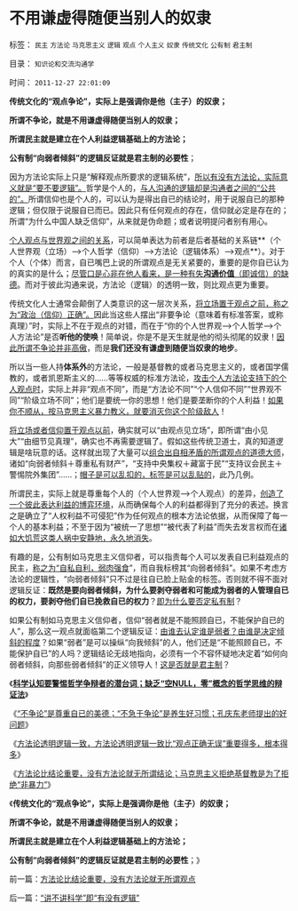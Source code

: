 # 不用谦虚得随便当别人的奴隶

标签： `民主` `方法论` `马克思主义` `逻辑` `观点` `个人主义` `奴隶` `传统文化` `公有制` `君主制` 

目录： `知识论和交流沟通学`

时间： `2011-12-27 22:01:09`

**传统文化的“观点争论”，实际上是强调你是他（主子）的奴隶；**

**所谓不争论，就是不用谦虚得随便当别人的奴隶；**

**所谓民主就是建立在个人利益逻辑基础上的方法论；**

**公有制“向弱者倾斜”的逻辑反证就是君主制的必要性**；

因为方法论实际上只是“解释观点所要求的逻辑系统”，[所以有没有方法论，实际意义就是“要不要逻辑”。](../../../2011/12/26/经济学不应该成为算命神学；经济学研究的学品.md)哲学是个人的，[与人沟通的逻辑却是沟通者之间的“公共的”。](../../../2011/3/5/（利益沟通学＝敌我识别学）HOWTO.md)所谓信仰也是个人的，可以认为是得出自已的结论时，用于说服自已的那种逻辑；但仅限于说服自已而已。因此只有任何观点的存在，信仰就必定是存在的；所谓“为什么中国人缺乏信仰”，从来就是伪命题；或者说明提问者别有用心。

[个人观点与世界观之间的关系](../../../2011/3/2/个体意识主权不是信仰：你的意识，不是别人的意识.md)，可以简单表达为前者是后者基础的关系链**（个人世界观（立场）——>个人哲学（信仰）——>方法论（逻辑体系）——>观点**）。对于个人（个体）而言，自已嘴巴上说的所谓观点是无关紧要的，重要的是你自已认为的真实的是什么；[尽管口是心非在他人看来，是一种有失**沟通价值**（即诚信）的缺德](../../../2010/5/4/中国不缺信仰，中国缺乏名词解释.md)。而对于彼此沟通来说，方法论（逻辑）的透明一致，则比观点更为重要。

传统文化人士通常会颠倒了人类意识的这一层次关系，[将立场置于观点之前，称之为“政治（信仰）正确”。](../../../2011/2/17/传统等级社会知识分子劣根性.md)因此当这些人摆出“非要争论（意味着有标准答案，或称真理）”时，实际上不在于观点的对错，而在于“你的个人世界观——>个人哲学——>个人方法论”是否**听他的使唤**！简单说，你是不是天生就是他的彻头彻尾的奴隶！[因此所谓不争论并非高傲](../../../2011/12/26/“不争论”是尊重自已的美德；“不急于争论”是养生好习惯.md)，而是**我们还没有谦虚到随便当奴隶的地步**。

所以当一些人持**体系外**的方法论，一般是基督教的或者马克思主义的，或者国学儒教的，或者凯恩斯主义的……等等权威的标准方法论，[攻击个人方法论支持下的个人观点时](../../../2010/2/21/完备性体系的逻辑常识和道德，法律，伦理.md)，实际上并非“观点不同”，而是“方法论不同”“个人信仰不同”“世界观不同”“阶级立场不同”；他们是要统一你的思想！他们是要垄断你的个人利益！[如果你不顺从，按马克思主义暴力教义，就要消灭你这个阶级敌人](http://darthvad.blog.163.com/blog/static/53399470201082143559587/)！

[将立场或者信仰置于观点以前](../../../2011/7/19/不敢扣帽子的人，不会是民主人.md)，确实就可以“由观点见立场”，即所谓“由小见大”“由细节见真理”，确实也不再需要逻辑了。假如这些传统卫道士，真的知道逻辑是啥玩意的话。这样就出现了大量可以[组合出自相矛盾的所谓观点的道德大师](../../../2009/9/28/示形于外实侵于内的爱国道德明星.md)，诸如“向弱者倾斜＋尊重私有财产”，“支持中央集权＋藏富于民”“支持议会民主＋警惕院外集团”……；[帽子是可以乱扣的，标签是可以乱贴的](../../../2010/6/1/文革之祸不在于扣帽子;有人的地方就有帽子.md)，此乃几例。

所谓民主，实际上就是尊重每个人的（个人世界观——>个人观点）的差异，[创造了一个彼此表达利益的博弈环境](../../../2009/10/9/什么是民主？民主和成本效益原理的关系.md)，从而确保每个人的利益都得到了充分的表述。换言之是确立了“人权利益不可侵犯”作为任何观点的根本方法论依据，从而保障了每一个人的基本利益；不至于因为“被统一了思想”“被代表了利益”而失去发言权而在[诸如大饥荒这类人祸中安静地，永久地消失](../../../2011/12/23/英国治下的大饥荒，平民在堆积的粮食前饿死.md)。

有趣的是，公有制如马克思主义信仰者，可以指责每个人可以发表自已利益观点的民主，[称之为“自私自利，弱肉强食](../../../2010/6/13/“从林法则”不是“物竞天择，适者生存”;不是进化论.md)”，而自我标榜其“向弱者倾斜”。如果不考虑方法论的逻辑性，“向弱者倾斜”只不过是往自已脸上贴金的标签。否则就不得不面对逻辑反证：**既然是要向弱者倾斜，为什么要剥夺弱者和可能成为弱者的人管理自已的权力，要剥夺他们自已挽救自已的权力**？[即为什么要否定私有制](../../../2011/10/7/没有私有制就无所谓民主！基督教通往奴役之路的命运！.md)？

如果公有制如马克思主义信仰者，信仰“弱者就是不能照顾自已，不能保护自已的人”，那么这一观点就面临第二个逻辑反证：[由谁去认定谁是弱者？由谁是决定倾斜的程度](http://hi.baidu.com/darthchn/blog/item/e35371948a360a42d1135e84.html)？如果“弱者”是可以操纵“向我倾斜”的人，他们还是“不能照顾自已，不能保护自已”的人吗？逻辑结论无歧地指向，必须有一个不容怀疑地决定着“如何向弱者倾斜，向那些弱者倾斜”的正义领导人！[这是否就是君主制](../../../2009/9/30/极左信仰合理化的充分必要条件.md)？

《[**科学认知要警惕哲学争辩者的潜台词；缺乏“空NULL，零”概念的哲学思维的辩证法**](../../../2011/12/26/“不可或缺”的金本位，美元本位，货币政策，计划经济，GDP.md)》

《[“不争论”是尊重自已的美德；“不急于争论”是养生好习惯；孔庆东老师提出的好问题](../../../2011/12/26/“不争论”是尊重自已的美德；“不急于争论”是养生好习惯.md)》

《[方法论透明逻辑一致，方法论透明逻辑一致比“观点正确无误”重要得多，根本得多](../../../2011/12/26/经济学不应该成为算命神学；经济学研究的学品.md)》

《[方法论比结论重要，没有方法论就无所谓结论；马克思主义拒绝基督教是为了拒绝“非暴力”](../../../2011/12/27/方法论比结论重要，没有方法论就无所谓观点.md)》

《**传统文化的“观点争论”，实际上是强调你是他（主子）的奴隶；**

**所谓不争论，就是不用谦虚得随便当别人的奴隶；**

**所谓民主就是建立在个人利益逻辑基础上的方法论；**

**公有制“向弱者倾斜”的逻辑反证就是君主制的必要性**；》



前一篇：[方法论比结论重要，没有方法论就无所谓观点](../../../2011/12/27/方法论比结论重要，没有方法论就无所谓观点.md)

后一篇：[“讲不讲科学”即“有没有逻辑”](../../../2011/12/27/“讲不讲科学”即“有没有逻辑”.md)